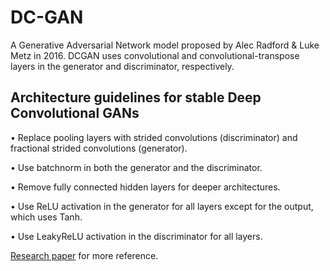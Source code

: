 # DC-GAN

A Generative Adversarial Network model proposed by Alec Radford & Luke Metz in 2016. DCGAN uses convolutional and convolutional-transpose layers in the generator and discriminator, respectively.

## Architecture guidelines for stable Deep Convolutional GANs

• Replace pooling layers with strided convolutions (discriminator) and fractional strided convolutions (generator).

• Use batchnorm in both the generator and the discriminator.

• Remove fully connected hidden layers for deeper architectures.

• Use ReLU activation in the generator for all layers except for the output, which uses Tanh.

• Use LeakyReLU activation in the discriminator for all layers.

[Research paper](https://arxiv.org/pdf/1511.06434.pdf) for more reference.
